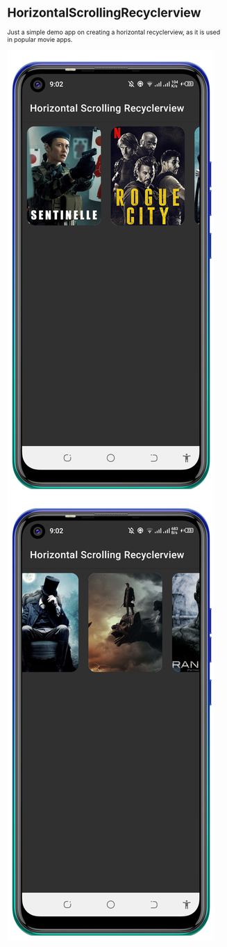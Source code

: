 # HorizontalScrollingRecyclerview
Just a simple demo app on creating a horizontal recyclerview, as it is used in popular movie apps.

<img src="screenshots/Screenshot_20210920-210221.png" width=""/>
<img src="screenshots/Screenshot_20210920-210237.png" width=""/>
